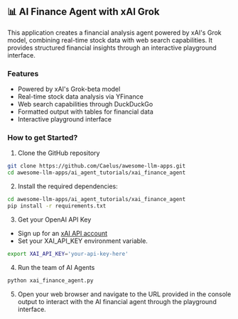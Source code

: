 ## 📊 AI Finance Agent with xAI Grok
This application creates a financial analysis agent powered by xAI's Grok model, combining real-time stock data with web search capabilities. It provides structured financial insights through an interactive playground interface.

### Features

- Powered by xAI's Grok-beta model
- Real-time stock data analysis via YFinance
- Web search capabilities through DuckDuckGo
- Formatted output with tables for financial data
- Interactive playground interface

### How to get Started?

1. Clone the GitHub repository
```bash
git clone https://github.com/Caelus/awesome-llm-apps.git
cd awesome-llm-apps/ai_agent_tutorials/xai_finance_agent
```

2. Install the required dependencies:

```bash
cd awesome-llm-apps/ai_agent_tutorials/xai_finance_agent
pip install -r requirements.txt
```

3. Get your OpenAI API Key

- Sign up for an [xAI API account](https://console.x.ai/)
- Set your XAI_API_KEY environment variable.
```bash
export XAI_API_KEY='your-api-key-here'
```

4. Run the team of AI Agents
```bash
python xai_finance_agent.py
```

5. Open your web browser and navigate to the URL provided in the console output to interact with the AI financial agent through the playground interface.

